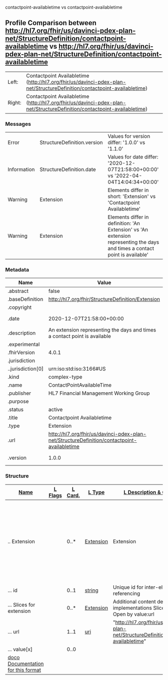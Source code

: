 ﻿

contactpoint-availabletime vs contactpoint-availabletime

## Profile Comparison between http://hl7.org/fhir/us/davinci-pdex-plan-net/StructureDefinition/contactpoint-availabletime vs http://hl7.org/fhir/us/davinci-pdex-plan-net/StructureDefinition/contactpoint-availabletime

|  |  |
| --- | --- |
| Left: | Contactpoint Availabletime (http://hl7.org/fhir/us/davinci-pdex-plan-net/StructureDefinition/contactpoint-availabletime) |
| Right: | Contactpoint Availabletime (http://hl7.org/fhir/us/davinci-pdex-plan-net/StructureDefinition/contactpoint-availabletime) |

### Messages

|  |  |  |
| --- | --- | --- |
| Error | StructureDefinition.version | Values for version differ: '1.0.0' vs '1.1.0' |
| Information | StructureDefinition.date | Values for date differ: '2020-12-07T21:58:00+00:00' vs '2022-04-04T14:04:34+00:00' |
| Warning | Extension | Elements differ in short: 'Extension' vs 'Contactpoint Availabletime' |
| Warning | Extension | Elements differ in definition: 'An Extension' vs 'An extension representing the days and times a contact point is available' |

### Metadata

| Name | Value | | Comments |
| --- | --- | --- | --- |
| .abstract | false | |  |
| .baseDefinition | http://hl7.org/fhir/StructureDefinition/Extension | |  |
| .copyright |  | |  |
| .date | 2020-12-07T21:58:00+00:00 | 2022-04-04T14:04:34+00:00 | * Values Differ |
| .description | An extension representing the days and times a contact point is available | |  |
| .experimental |  | |  |
| .fhirVersion | 4.0.1 | |  |
| .jurisdiction |  | |  |
| ..jurisdiction[0] | urn:iso:std:iso:3166#US | |  |
| .kind | complex-type | |  |
| .name | ContactPointAvailableTime | |  |
| .publisher | HL7 Financial Management Working Group | |  |
| .purpose |  | |  |
| .status | active | |  |
| .title | Contactpoint Availabletime | |  |
| .type | Extension | |  |
| .url | http://hl7.org/fhir/us/davinci-pdex-plan-net/StructureDefinition/contactpoint-availabletime | |  |
| .version | 1.0.0 | 1.1.0 | * Values Differ |

### Structure

| [Name](http://hl7.org/fhir/formats.html#table "The logical name of the element") | [L Flags](http://hl7.org/fhir/formats.html#table "Information about the use of the element - Left Structure") | [L Card.](http://hl7.org/fhir/formats.html#table "Minimum and Maximum # of times the the element can appear in the instance - Left Structure") | [L Type](http://hl7.org/fhir/formats.html#table "Reference to the type of the element - Left Structure") | [L Description & Constraints](http://hl7.org/fhir/formats.html#table "Additional information about the element - Left Structure") | [R Flags](http://hl7.org/fhir/formats.html#table "Information about the use of the element - Left Structure") | [R Card.](http://hl7.org/fhir/formats.html#table "Minimum and Maximum # of times the the element can appear in the instance - Left Structure") | [L Type](http://hl7.org/fhir/formats.html#table "Reference to the type of the element - Left Structure") | [L Description & Constraints](http://hl7.org/fhir/formats.html#table "Additional information about the element - Left Structure") | [Comments](http://hl7.org/fhir/formats.html#table "Comments about the comparison")[doco](http://hl7.org/fhir/formats.html#table "Legend for this format") |
| --- | --- | --- | --- | --- | --- | --- | --- | --- | --- |
| .. Extension |  | 0..\* | [Extension](http://hl7.org/fhir/R4/extensibility.html#Extension) | Extension |  | 0..\* | [Extension](http://hl7.org/fhir/R4/extensibility.html#Extension) | Contactpoint Availabletime | * Elements differ in short: 'Extension' vs 'Contactpoint Availabletime' * Elements differ in definition: 'An Extension' vs 'An extension representing the days and times a contact point is available' |
| ... id |  | 0..1 | [string](http://hl7.org/fhir/R4/datatypes.html#string) | Unique id for inter-element referencing |  | 0..1 | [string](http://hl7.org/fhir/R4/datatypes.html#string) | Unique id for inter-element referencing |  |
| ... Slices for extension |  | 0..\* | [Extension](http://hl7.org/fhir/R4/extensibility.html#Extension) | Additional content defined by implementations Slice: Unordered, Open by value:url |  | 0..\* | [Extension](http://hl7.org/fhir/R4/extensibility.html#Extension) | Additional content defined by implementations Slice: Unordered, Open by value:url |  |
| ... url |  | 1..1 | [uri](http://hl7.org/fhir/R4/datatypes.html#uri) | "http://hl7.org/fhir/us/davinci-pdex-plan-net/StructureDefinition/contactpoint-availabletime" |  | 1..1 | [uri](http://hl7.org/fhir/R4/datatypes.html#uri) | "http://hl7.org/fhir/us/davinci-pdex-plan-net/StructureDefinition/contactpoint-availabletime" |  |
| ... value[x] |  | 0..0 |  |  |  | 0..0 |  |  |  |
| [doco Documentation for this format](http://hl7.org/fhir/formats.html#table "Legend for this format") | | | | | | | | | |